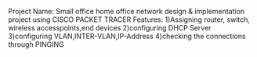 
Project Name: Small office home office network design &amp;
implementation project using CISCO PACKET TRACER 
Features:
1)Assigning router, switch, wireless accesspoints,end devices
2)configuring DHCP Server
3)configuring VLAN,INTER-VLAN,IP-Address
4)checking the connections through PINGING
